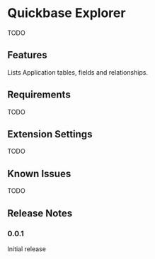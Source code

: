 # Quickbase Explorer

TODO

## Features

Lists Application tables, fields and relationships.

## Requirements

TODO

## Extension Settings

TODO

## Known Issues

TODO

## Release Notes

### 0.0.1

Initial release